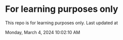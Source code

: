 # For learning purposes only
This repo is for learning purposes only.
Last updated at

Monday, March 4, 2024 10:02:10 AM


